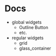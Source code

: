 # Docs

- global widgets
  - Outline Button
  - etc.
- regular widgets
  - grid
  - glass_container
